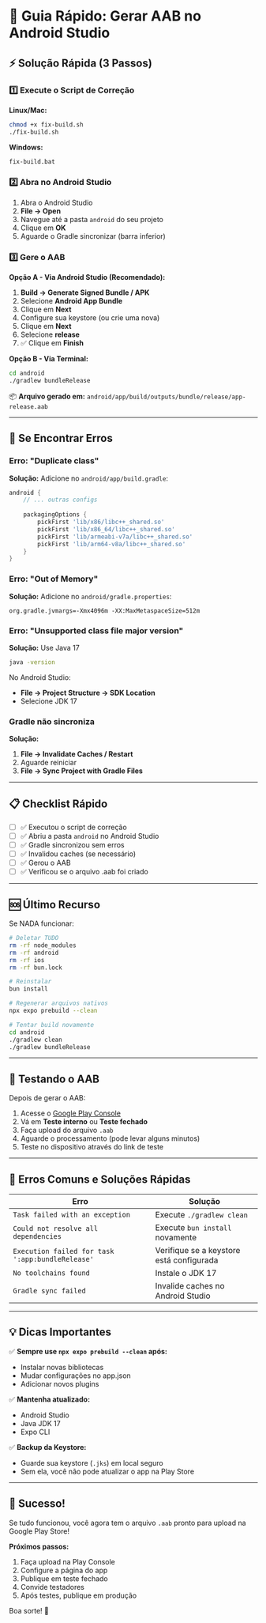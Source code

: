 # 🚀 Guia Rápido: Gerar AAB no Android Studio

## ⚡ Solução Rápida (3 Passos)

### 1️⃣ Execute o Script de Correção

**Linux/Mac:**
```bash
chmod +x fix-build.sh
./fix-build.sh
```

**Windows:**
```bash
fix-build.bat
```

### 2️⃣ Abra no Android Studio

1. Abra o Android Studio
2. **File → Open**
3. Navegue até a pasta `android` do seu projeto
4. Clique em **OK**
5. Aguarde o Gradle sincronizar (barra inferior)

### 3️⃣ Gere o AAB

**Opção A - Via Android Studio (Recomendado):**

1. **Build → Generate Signed Bundle / APK**
2. Selecione **Android App Bundle**
3. Clique em **Next**
4. Configure sua keystore (ou crie uma nova)
5. Clique em **Next**
6. Selecione **release**
7. ✅ Clique em **Finish**

**Opção B - Via Terminal:**
```bash
cd android
./gradlew bundleRelease
```

📦 **Arquivo gerado em:**
`android/app/build/outputs/bundle/release/app-release.aab`

---

## 🔧 Se Encontrar Erros

### Erro: "Duplicate class"
**Solução:** Adicione no `android/app/build.gradle`:
```gradle
android {
    // ... outras configs
    
    packagingOptions {
        pickFirst 'lib/x86/libc++_shared.so'
        pickFirst 'lib/x86_64/libc++_shared.so'
        pickFirst 'lib/armeabi-v7a/libc++_shared.so'
        pickFirst 'lib/arm64-v8a/libc++_shared.so'
    }
}
```

### Erro: "Out of Memory"
**Solução:** Adicione no `android/gradle.properties`:
```properties
org.gradle.jvmargs=-Xmx4096m -XX:MaxMetaspaceSize=512m
```

### Erro: "Unsupported class file major version"
**Solução:** Use Java 17
```bash
java -version
```

No Android Studio:
- **File → Project Structure → SDK Location**
- Selecione JDK 17

### Gradle não sincroniza
**Solução:**
1. **File → Invalidate Caches / Restart**
2. Aguarde reiniciar
3. **File → Sync Project with Gradle Files**

---

## 📋 Checklist Rápido

- [ ] ✅ Executou o script de correção
- [ ] ✅ Abriu a pasta `android` no Android Studio
- [ ] ✅ Gradle sincronizou sem erros
- [ ] ✅ Invalidou caches (se necessário)
- [ ] ✅ Gerou o AAB
- [ ] ✅ Verificou se o arquivo .aab foi criado

---

## 🆘 Último Recurso

Se NADA funcionar:

```bash
# Deletar TUDO
rm -rf node_modules
rm -rf android
rm -rf ios
rm -rf bun.lock

# Reinstalar
bun install

# Regenerar arquivos nativos
npx expo prebuild --clean

# Tentar build novamente
cd android
./gradlew clean
./gradlew bundleRelease
```

---

## 📱 Testando o AAB

Depois de gerar o AAB:

1. Acesse o [Google Play Console](https://play.google.com/console)
2. Vá em **Teste interno** ou **Teste fechado**
3. Faça upload do arquivo `.aab`
4. Aguarde o processamento (pode levar alguns minutos)
5. Teste no dispositivo através do link de teste

---

## 🎯 Erros Comuns e Soluções Rápidas

| Erro | Solução |
|------|---------|
| `Task failed with an exception` | Execute `./gradlew clean` |
| `Could not resolve all dependencies` | Execute `bun install` novamente |
| `Execution failed for task ':app:bundleRelease'` | Verifique se a keystore está configurada |
| `No toolchains found` | Instale o JDK 17 |
| `Gradle sync failed` | Invalide caches no Android Studio |

---

## 💡 Dicas Importantes

✅ **Sempre use `npx expo prebuild --clean` após:**
- Instalar novas bibliotecas
- Mudar configurações no app.json
- Adicionar novos plugins

✅ **Mantenha atualizado:**
- Android Studio
- Java JDK 17
- Expo CLI

✅ **Backup da Keystore:**
- Guarde sua keystore (`.jks`) em local seguro
- Sem ela, você não pode atualizar o app na Play Store

---

## 🎉 Sucesso!

Se tudo funcionou, você agora tem o arquivo `.aab` pronto para upload na Google Play Store!

**Próximos passos:**
1. Faça upload na Play Console
2. Configure a página do app
3. Publique em teste fechado
4. Convide testadores
5. Após testes, publique em produção

Boa sorte! 🚀
